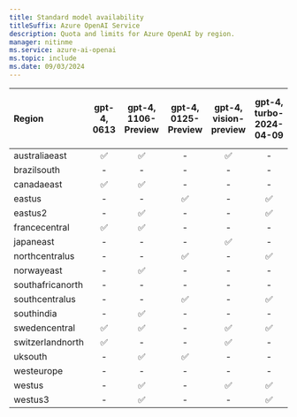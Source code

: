 ```yaml
---
title: Standard model availability
titleSuffix: Azure OpenAI Service
description: Quota and limits for Azure OpenAI by region.
manager: nitinme
ms.service: azure-ai-openai
ms.topic: include
ms.date: 09/03/2024
---
```



| **Region**   | **gpt-4**, **0613**   | **gpt-4**, **1106-Preview**   | **gpt-4**, **0125-Preview**   | **gpt-4**, **vision-preview**   | **gpt-4**, **turbo-2024-04-09**   | **gpt-4o**, **2024-05-13**   | **gpt-4o**, **2024-08-06**   | **gpt-4o-mini**, **2024-07-18**   | **gpt-4-32k**, **0613**   | **gpt-35-turbo**, **0301**   | **gpt-35-turbo**, **0613**   | **gpt-35-turbo**, **1106**   | **gpt-35-turbo**, **0125**   | **gpt-35-turbo-16k**, **0613**   | **gpt-35-turbo-instruct**, **0914**   | **text-embedding-ada-002**, **1**   | **text-embedding-ada-002**, **2**   | **text-embedding-3-small**, **1**   | **text-embedding-3-large**, **1**   | **dall-e-2**, **2.0**   | **dall-e-3**, **3.0**   | **babbage-002**, **1**   | **davinci-002**, **1**   | **tts**, **001**   | **tts-hd**, **001**   | **whisper**, **001**   |
|:-----------------|:-------------------:|:---------------------------:|:---------------------------:|:-----------------------------:|:-------------------------------:|:--------------------------:|:--------------------------:|:-------------------------------:|:-----------------------:|:--------------------------:|:--------------------------:|:--------------------------:|:--------------------------:|:------------------------------:|:-----------------------------------:|:---------------------------------:|:---------------------------------:|:---------------------------------:|:---------------------------------:|:---------------------:|:---------------------:|:----------------------:|:----------------------:|:----------------:|:-------------------:|:--------------------:|
| australiaeast    | ✅                | ✅                        | -                       | ✅                          | -                           | -                      | -                      | -                           | ✅                    | -                      | ✅                       | ✅                       | -                      | ✅                           | -                               | -                             | ✅                              | -                             | -                             | -                 | ✅                  | -                  | -                  | -            | -               | -                |
| brazilsouth      | -               | -                       | -                       | -                         | -                           | -                      | -                      | -                           | -                   | -                      | -                      | -                      | -                      | -                          | -                               | -                             | ✅                              | -                             | -                             | -                 | -                 | -                  | -                  | -            | -               | -                |
| canadaeast       | ✅                | ✅                        | -                       | -                         | -                           | -                      | -                      | -                           | ✅                    | -                      | ✅                       | ✅                       | ✅                       | ✅                           | -                               | -                             | ✅                              | ✅                              | ✅                              | -                 | -                 | -                  | -                  | -            | -               | -                |
| eastus           | -               | -                       | ✅                        | -                         | ✅                            | ✅                       | ✅                       | ✅                            | -                   | ✅                       | ✅                       | -                      | ✅                       | ✅                           | ✅                                | ✅                              | ✅                              | ✅                              | ✅                              | ✅                  | ✅                  | -                  | -                  | -            | -               | -                |
| eastus2          | -               | ✅                        | -                       | -                         | ✅                            | ✅                       | ✅                       | -                           | -                   | -                      | ✅                       | -                      | ✅                       | ✅                           | -                               | -                             | ✅                              | ✅                              | ✅                              | -                 | -                 | -                  | -                  | -            | -               | ✅                 |
| francecentral    | ✅                | ✅                        | -                       | -                         | -                           | -                      | -                      | -                           | ✅                    | ✅                       | ✅                       | ✅                       | -                      | ✅                           | -                               | -                             | ✅                              | -                             | ✅                              | -                 | -                 | -                  | -                  | -            | -               | -                |
| japaneast        | -               | -                       | -                       | ✅                          | -                           | -                      | -                      | -                           | -                   | -                      | ✅                       | -                      | -                      | ✅                           | -                               | -                             | ✅                              | -                             | ✅                              | -                 | -                 | -                  | -                  | -            | -               | -                |
| northcentralus   | -               | -                       | ✅                        | -                         | ✅                            | ✅                       | ✅                       | -                           | -                   | -                      | ✅                       | -                      | ✅                       | ✅                           | -                               | -                             | ✅                              | -                             | -                             | -                 | -                 | ✅                   | ✅                   | ✅             | ✅                | ✅                 |
| norwayeast       | -               | ✅                        | -                       | -                         | -                           | -                      | -                      | -                           | -                   | -                      | -                      | -                      | -                      | -                          | -                               | -                             | ✅                              | -                             | ✅                              | -                 | -                 | -                  | -                  | -            | -               | ✅                 |
| southafricanorth | -               | -                       | -                       | -                         | -                           | -                      | -                      | -                           | -                   | -                      | -                      | -                      | -                      | -                          | -                               | -                             | ✅                              | -                             | -                             | -                 | -                 | -                  | -                  | -            | -               | -                |
| southcentralus   | -               | -                       | ✅                        | -                         | ✅                            | ✅                       | ✅                       | -                           | -                   | ✅                       | -                      | -                      | ✅                       | -                          | -                               | ✅                              | ✅                              | -                             | -                             | -                 | -                 | -                  | -                  | -            | -               | -                |
| southindia       | -               | ✅                        | -                       | -                         | -                           | -                      | -                      | -                           | -                   | -                      | -                      | ✅                       | -                      | -                          | -                               | -                             | ✅                              | -                             | ✅                              | -                 | -                 | -                  | -                  | -            | -               | ✅                 |
| swedencentral    | ✅                | ✅                        | -                       | ✅                          | ✅                            | ✅                       | ✅                       | ✅                            | ✅                    | -                      | ✅                       | ✅                       | -                      | ✅                           | ✅                                | -                             | ✅                              | -                             | ✅                              | -                 | ✅                  | ✅                   | ✅                   | ✅             | ✅                | ✅                 |
| switzerlandnorth | ✅                | -                       | -                       | ✅                          | -                           | -                      | -                      | -                           | ✅                    | -                      | ✅                       | -                      | -                      | ✅                           | -                               | -                             | ✅                              | -                             | -                             | -                 | -                 | -                  | -                  | -            | -               | ✅                 |
| uksouth          | -               | ✅                        | ✅                        | -                         | -                           | -                      | -                      | -                           | -                   | ✅                       | ✅                       | ✅                       | -                      | ✅                           | -                               | -                             | ✅                              | -                             | ✅                              | -                 | -                 | -                  | -                  | -            | -               | -                |
| westeurope       | -               | -                       | -                       | -                         | -                           | -                      | -                      | -                           | -                   | ✅                       | -                      | -                      | -                      | -                          | -                               | -                             | ✅                              | -                             | -                             | -                 | -                 | -                  | -                  | -            | -               | ✅                 |
| westus           | -               | ✅                        | -                       | ✅                          | ✅                            | ✅                       | ✅                       | -                           | -                   | -                      | -                      | ✅                       | ✅                       | -                          | -                               | -                             | ✅                              | -                             | -                             | -                 | -                 | -                  | -                  | -            | -               | -                |
| westus3          | -               | ✅                        | -                       | -                         | ✅                            | ✅                       | ✅                       | -                           | -                   | -                      | -                      | -                      | ✅                       | -                          | -                               | -                             | ✅                              | -                             | ✅                              | -                 | -                 | -                  | -                  | -            | -               | -                |